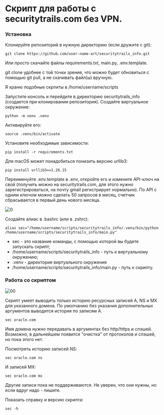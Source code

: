 # Скрипт для работы с securitytrails.com без VPN.

### Установка

Клонируйте репозиторий в нужную директорию (если дружите с git):

```
git clone https://github.com/user-name-art/securitytrails_info.git
```

Или просто скачайте файлы requirements.txt, main.py, .env.template.

git clone удобнее с той точки зрения, что можно будет обновиться с помощью git pull, а не скачивать файл(ы) вручную.

Я храню подобные скрпиты в /home/username/scripts

Запустите консоль и перейдите в директорию securitytrails_info (создается при клонировании репозитория). Создайте виртуальное окружение: 

```
python -m venv .venv
```

Активируйте его: 

```
source .venv/bin/activate
```

Установите необходимые зависимости: 

```
pip install -r requirements.txt
```

Для macOS может понадобиться понизить версию urllib3: 

```
pip install urllib3==1.26.15
```

Переименуйте .env.template в .env, откройте его и измените API-ключ на свой (получить можно на securitytrails.com, для этого нужно зарегистрироваться, на почту gmail регистрирует нормально). По API с одним ключом можно сделать 50 запросов в месяц, счетчик сбрасывается в первый день нового месяца.

![0](https://github.com/user-attachments/assets/a14bb112-8594-40c9-83d8-e094c9524656)

Создайте алиас в .bashrc (или в .zshrc):

```
alias sec="/home/username/scripts/securitytrails_info/.venv/bin/python /home/username/scripts/securitytrails_info/main.py"
```

* sec - это название команды, с помощью которой вы будете запускать скрипт;
* /home/username/scripts/securitytrails_info - путь к виртуальному окружению;
* .venv - директория виртуального окружения 
* /home/username/scripts/securitytrails_info/main.py - путь к скрипту.

### Работа со скриптом

![00](https://github.com/user-attachments/assets/b978eb44-16cc-43b1-9e8d-b73ffb04b34e)

Скрипт умеет выводить только историю ресурсных записей A, NS и MX для указанного домена. По умолчанию без указания дополнительных аргументов выводится история по записям A.

```
sec oracle.com
```

Имя домена нужно передавать в аргументах без http/https и слэшей. Возможно, в дальнейшем появится "очистка" от протоколов и слэшей, но пока этого нет.

Посмотреть историю записей NS:

```
sec oracle.com ns
```

И записей MX:

```
sec oracle.com mx
```

Другие записи пока не поддерживаются. Не уверен, что они нужны, но если вдруг надо - пишите. 

Показать справку и версию скрипта:

```
sec -h
```
